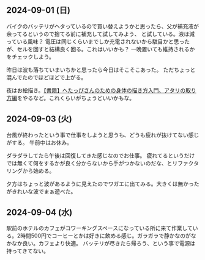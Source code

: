 ## 2024-09-01 (日)

バイクのバッテリがヘタっているので買い替えようかと思ったら、父が補充液が余ってるというので捨てる前に補充して試してみよう、
と試している。液は減っている風味？
電圧は同じくらいまでしか充電されないから駄目かと思ったが、セルを回すと結構良く回る。これはいいかも？
一晩置いても維持されるかをチェックしよう。

昨日は波も落ちていまいちかと思ったら今日はそこそこあった。
ただちょっと混んでたのでほどほどで上がる。

夜はお絵描き。[【書籍】へたっぴさんのための身体の描き方入門、アタリの取り方編](%E3%80%90%E6%9B%B8%E7%B1%8D%E3%80%91%E3%81%B8%E3%81%9F%E3%81%A3%E3%81%B4%E3%81%95%E3%82%93%E3%81%AE%E3%81%9F%E3%82%81%E3%81%AE%E8%BA%AB%E4%BD%93%E3%81%AE%E6%8F%8F%E3%81%8D%E6%96%B9%E5%85%A5%E9%96%80%E3%80%81%E3%82%A2%E3%82%BF%E3%83%AA%E3%81%AE%E5%8F%96%E3%82%8A%E6%96%B9%E7%B7%A8)をやるなど。これくらいがちょうどいいかもな。

## 2024-09-03 (火)

台風が終わったという事で仕事をしようと思うも、どうも疲れが抜けてない感じがする。
午前中はお休み。

ダラダラしてたら午後は回復してきた感じなのでお仕事。
疲れてるというだけでは無くて何をするかが良く分からないから手がつかないのだな、とリファクタリングから始める。

夕方はちょっと波があるように見えたのでワガエに出てみる。大きくは無かったがきれいな波でまぁ遊べた。

## 2024-09-04 (水)

駅前のホテルのカフェがコワーキングスペースになっている所に来て作業している。2時間500円でコーヒーとかは好きに飲める感じ。ガラガラで静かなのがなかなか良い。カフェより快適。
バッテリが尽きたら帰ろう、という事で電源は持ってきてない。